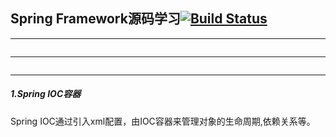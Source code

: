 ## Spring Framework源码学习[![Build Status](https://build.spring.io/plugins/servlet/wittified/build-status/SPR-PUBM)](https://build.spring.io/browse/SPR)

---
![]()

---
![]()

---
##### 1.Spring IOC容器
Spring IOC通过引入xml配置，由IOC容器来管理对象的生命周期,依赖关系等。

